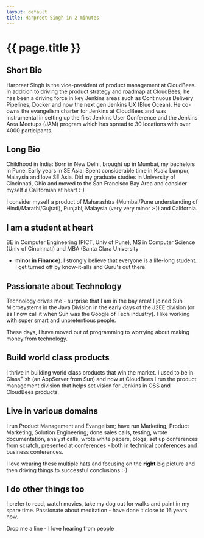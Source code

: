```yaml
---
layout: default
title: Harpreet Singh in 2 minutes
---
```

{{ page.title }}
====

Short Bio
----
Harpreet Singh is the vice-president of product management at CloudBees. In addition to driving the product strategy and roadmap at CloudBees, he has been a driving force in key Jenkins areas such as Continuous Delivery Pipelines, Docker and now the next gen Jenkins UX (Blue Ocean). He co-owns the evangelism charter for Jenkins at CloudBees and was instrumental in setting up the first Jenkins User Conference and the Jenkins Area Meetups (JAM) program which has spread to 30 locations with over 4000 participants.

Long Bio
---

 Childhood in India: Born in New Delhi, brought up in Mumbai, my
 bachelors in Pune. Early years in SE Asia: Spent considerable time in
 Kuala Lumpur, Malaysia and love SE Asia.  Did my graduate studies in
 University of Cincinnati, Ohio and moved to the San Francisco Bay
 Area and consider myself a Californian at heart :-)

 I consider myself a product of Maharashtra (Mumbai/Pune understanding
 of Hindi/Marathi/Gujrati), Punjabi, Malaysia (very very minor :-)) and
 California.

I am a student at heart
----

 BE in Computer Engineering (PICT, Univ of Pune), MS in Computer
 Science (Univ of Cincinnati) and MBA (Santa Clara University
 - <b>minor in Finance</b>). I strongly believe that everyone is a
 life-long student. I get turned off by know-it-alls and Guru's out
 there.

Passionate about Technology
---

Technology drives me - surprise that I am in the bay area! I joined
Sun Microsystems in the Java Division in the early days of the J2EE
division (or as I now call it when Sun was the Google of Tech
industry). I like working with super smart and unpretentious people.

These days, I have moved out of programming to worrying about making
money from technology.

Build world class products
----

I thrive in building world class products that win the market. I used
to be in GlassFish (an AppServer from Sun) and now at CloudBees I run
the product management division that helps set vision for Jenkins in
OSS and CloudBees products.

Live in various domains
---

I run Product Management and Evangelism; have run Marketing, Product
Marketing, Solution Engineering; done sales calls, testing, wrote
documentation, analyst calls, wrote white papers, blogs, set up
conferences from scratch, presented at conferences - both in technical
conferences and business conferences.

I love wearing these multiple hats and focusing on the <b>right</b>
big picture and then driving things to successful conclusions :-)

I do other things too
---

I prefer to read, watch movies, take my dog out for walks and paint in
my spare time. Passionate about meditation - have done it close to 16
years now.

<p>Drop me a line - I love hearing from people</p>
